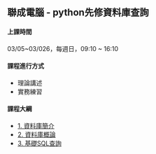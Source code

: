 ## 聯成電腦 - python先修資料庫查詢

#### 上課時間

03/05~03/026，每週日，09:10 ~ 16:10

#### 課程進行方式

- 理論講述
- 實務練習

#### 課程大綱
- [1. 資料庫簡介](http://mirdex.github.io/PrePython_MySQL/0.%20MySQL.slides.html)
- [2. 資料庫概論](http://mirdex.github.io/PrePython_MySQL/0-1%20關聯式資料庫的規劃.slides.html)
- [3. 基礎SQL查詢](http://mirdex.github.io/PrePython_MySQL/1.%20基礎SQL查詢_Q.slides.html)
